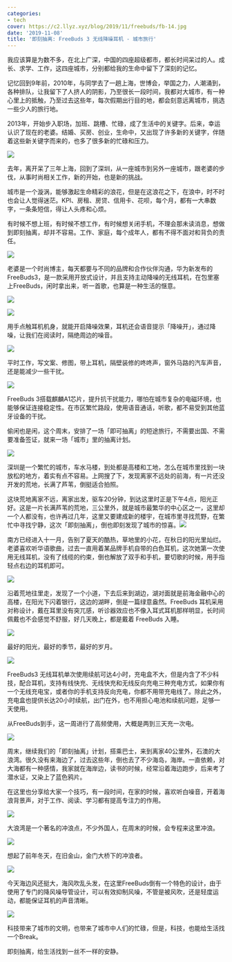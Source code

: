 ```yaml
---
categories:
- tech
cover: https://c2.llyz.xyz/blog/2019/11/freebuds/fb-14.jpg
date: '2019-11-08'
title: '即刻抽离: FreeBuds 3 无线降噪耳机 - 城市旅行'
---
```


我应该算是为数不多，在北上广深，中国的四座超级都市，都长时间呆过的人。成长、求学、工作，这四座城市，分别都给我的生命中留下了深刻的记忆。

记忆回到9年前，2010年，与同学去了一趟上海，世博会，举国之力，人潮涌到，各种排队，让我留下了人挤人的阴影，乃至很长一段时间，我都对大城市，有一种心里上的抵触，乃至过去这些年，每次假期出行目的地，都会刻意远离城市，挑选一些少人的旅行地。

2013年，开始步入职场，加班、跳槽、忙碌，成了生活中的关键字。后来，幸运认识了现在的老婆。结婚、买房、创业，生命中，又出现了许多新的关键字，伴随着这些新关键字而来的，也多了很多新的忙碌和压力。

![](https://c2.llyz.xyz/blog/2019/11/freebuds/fb-14.jpg)

去年，离开呆了三年上海，回到了深圳，从一座城市到另外一座城市，跟老婆的步伐，从事时尚相关工作，新的开始，也是新的挑战。

城市是一个漩涡，能够激起生命精彩的浪花，但是在这浪花之下，在浪中，时不时也会让人觉得迷茫。KPI、房租、房贷、信用卡、花呗，每个月，都有一大串数字，一条条短信，得让人头疼和心烦。

有时候不想上班，有时候不想工作，有时候想关闭手机，不理会那未读消息，想做到即刻抽离，却并不容易。工作、家庭，每个成年人，都有不得不面对和背负的责任。

![](https://c2.llyz.xyz/blog/2019/11/freebuds/fb-3.JPG)

老婆是一个时尚博主，每天都要与不同的品牌和合作伙伴沟通，华为新发布的FreeBuds3，是一款采用开放式设计，并且支持主动降噪的无线耳机，在包里塞上FreeBuds，闲时拿出来，听一首歌，也算是一种生活的惬意。

![](https://c2.llyz.xyz/blog/2019/11/freebuds/fb-1.JPG)

![](https://c2.llyz.xyz/blog/2019/11/freebuds/fb-4.JPG)

用手点触耳机机身，就能开启降噪效果，耳机还会语音提示「降噪开」，通过降噪，让我们在阅读时，隔绝周边的噪音。

![](https://c2.llyz.xyz/blog/2019/11/freebuds/fb-5.JPG)

平时工作，写文案、修图，带上耳机，隔壁装修的咚咚声，窗外马路的汽车声音，还是能减少一些干扰。

![](https://c2.llyz.xyz/blog/2019/11/freebuds/fb-15.jpg)

FreeBuds 3搭载麒麟A1芯片，提升抗干扰能力，哪怕在城市复杂的电磁环境，也能够保证连接稳定性。在市区繁忙路段，使用语音通话，听歌，都不易受到其他蓝牙设备的干扰。

偷闲也是闲，这个周末，安排了一场「即可抽离」的短途旅行，不需要出国、不需要准备签证，就来一场「城市」里的抽离计划。

![](https://c2.llyz.xyz/blog/2019/11/freebuds/fb-20.jpg)

深圳是一个繁忙的城市，车水马楼，到处都是高楼和工地，怎么在城市里找到一块放松的地方，着实有点不容易。上网搜了下，发现离家不远处的前海，有一片还没开发的荒地，长满了芦苇，倒挺适合拍照。

这块荒地离家不远，离家出发，驱车20分钟，到达这里时正是下午4点，阳光正好。这是一片长满芦苇的荒地，三公里外，就是城市最繁华的中心区之一，这里却一个人都没有，也许再过几年，这里又要建成新的楼宇，在城市里寻找荒野，在繁忙中寻找宁静，这次「即刻抽离」，倒也即刻发现了城市的惊喜。![](https://c2.llyz.xyz/blog/2019/11/freebuds/fb-10.jpg)

南方已经进入十一月，告别了夏天的酷热，草地里的小花，在秋日的阳光里灿烂。老婆喜欢听华语歌曲，过去一直用着某品牌手机自带的白色耳机，这次她第一次使用无线耳机，没有了线缆的约束，倒也解放了双手和手机，要切歌的时候，用手指轻点右边的耳机即可。

![](https://c2.llyz.xyz/blog/2019/11/freebuds/fb-11.jpg)

沿着荒地往里走，发现了一个小道，下去后来到湖边，湖对面就是前海金融中心的高楼，在阳光下闪着银行，这边的湖畔，倒是一篇绿意盎然。FreeBuds 耳机采用对称设计，戴在耳里没有突兀感，听诊器效应也不像入耳式耳机那样明显，长时间佩戴也不会感觉不舒服，好几天晚上，都是戴着 FreeBuds 入睡。

![](https://c2.llyz.xyz/blog/2019/11/freebuds/fb-18.jpg)

最好的阳光，最好的季节，最好的岁月。

![](https://c2.llyz.xyz/blog/2019/11/freebuds/fb-21.jpg)

FreeBuds3 无线耳机单次使用续航可达4小时，充电盒不大，但是内含了不少科技，配合耳机，支持有线快充、无线快充和无线反向充电三种充电方式，如果你有一个无线充电宝，或者你的手机支持反向充电，你都不用带充电线了。除此之外，充电盒也提供长达20小时续航，出门在外，也不用担心电池和续航问题，足够一天使用。

从FreeBuds到手，这一周进行了高频使用，大概是两到三天充一次电。

![](https://c2.llyz.xyz/blog/2019/11/freebuds/fb-27.jpg)

周末，继续我们的「即刻抽离」计划，搭乘巴士，来到离家40公里外，石澳的大浪湾。很久没有来海边了，过去这些年，倒也去了不少海岛，海岸。一直依赖，对大海都有一种感情，我家就在海岸边，读书的时候，经常沿着海边跑步，后来考了潜水证，又染上了蓝色鸦片。

在这里也分享给大家一个技巧，有一段时间，在家的时候，喜欢听白噪音，开着海浪背景声，对于工作、阅读、学习都有提高专注力的作用。

![](https://c2.llyz.xyz/blog/2019/11/freebuds/fb-24.jpg)

大浪湾是一个著名的冲浪点，不少外国人，在周末的时候，会专程来这里冲浪。

![](https://c2.llyz.xyz/blog/2019/11/freebuds/fb-22.jpg)

想起了前年冬天，在旧金山，金门大桥下的冲浪者。

![](https://c2.llyz.xyz/blog/2019/11/freebuds/fb-29.jpg)

今天海边风还挺大，海风吹乱头发，在这里FreeBuds倒有一个特色的设计，由于使用了专门的降风噪导管设计，可以有效抑制风噪，不管是被风吹，还是轻度运动，都能保证耳机的声音清晰。

![](https://c2.llyz.xyz/blog/2019/11/freebuds/fb-12.jpg)

科技带来了城市的文明，也带来了城市中人们的忙碌，但是，科技，也能给生活找一个Break。

即刻抽离，给生活找到一丝不一样的安静。
